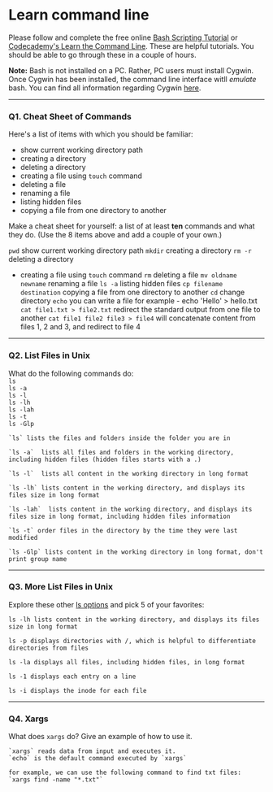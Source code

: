 # Learn command line

Please follow and complete the free online [Bash Scripting Tutorial](https://ryanstutorials.net/bash-scripting-tutorial/) or [Codecademy's Learn the Command Line](https://www.codecademy.com/learn/learn-the-command-line). These are helpful tutorials. You should be able to go through these in a couple of hours.

**Note:** Bash is not installed on a PC. Rather, PC users must install Cygwin. Once Cygwin has been installed, the command line interface witll _emulate_ bash. You can find all information regarding Cygwin [here](https://www.cygwin.com/).

---

### Q1.  Cheat Sheet of Commands  

Here's a list of items with which you should be familiar:  
* show current working directory path
* creating a directory
* deleting a directory
* creating a file using `touch` command
* deleting a file
* renaming a file
* listing hidden files
* copying a file from one directory to another

Make a cheat sheet for yourself: a list of at least **ten** commands and what they do.  (Use the 8 items above and add a couple of your own.)  

`pwd` show current working directory path
`mkdir` creating a directory
`rm -r` deleting a directory
* creating a file using `touch` command
`rm` deleting a file
`mv oldname newname` renaming a file
`ls -a` listing hidden files
`cp filename destination` copying a file from one directory to another
`cd` change directory
`echo` you can write a file for example - echo 'Hello' > hello.txt
`cat file1.txt > file2.txt` redirect the standard output from one file to another
`cat file1 file2 file3 > file4` will concatenate content from files 1, 2 and 3, and redirect to file 4


---

### Q2.  List Files in Unix   

What do the following commands do:  
`ls`  
`ls -a`  
`ls -l`  
`ls -lh`  
`ls -lah`  
`ls -t`  
`ls -Glp`  

```
`ls` lists the files and folders inside the folder you are in

`ls -a`  lists all files and folders in the working directory, including hidden files (hidden files starts with a .)

`ls -l`  lists all content in the working directory in long format

`ls -lh` lists content in the working directory, and displays its files size in long format

`ls -lah`  lists content in the working directory, and displays its files size in long format, including hidden files information

`ls -t` order files in the directory by the time they were last modified

`ls -Glp` lists content in the working directory in long format, don't print group name
```
---

### Q3.  More List Files in Unix  

Explore these other [ls options](http://www.techonthenet.com/unix/basic/ls.php) and pick 5 of your favorites:

```
ls -lh lists content in the working directory, and displays its files size in long format

ls -p displays directories with /, which is helpful to differentiate directories from files

ls -la displays all files, including hidden files, in long format

ls -1 displays each entry on a line

ls -i displays the inode for each file
```

---

### Q4.  Xargs   

What does `xargs` do? Give an example of how to use it.

```
`xargs` reads data from input and executes it.
`echo` is the default command executed by `xargs`

for example, we can use the following command to find txt files:
`xargs find -name "*.txt"`
```
